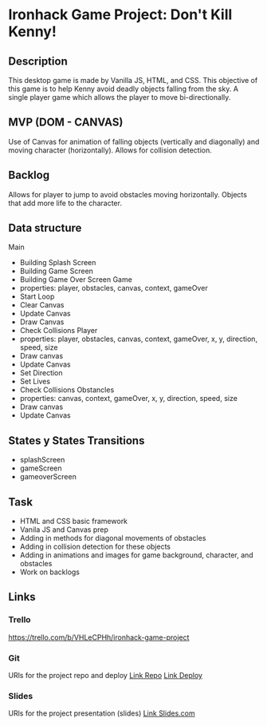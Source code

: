 # Ironhack Game Project: Don't Kill Kenny!

## Description
This desktop game is made by Vanilla JS, HTML, and CSS. This objective of this game is to help Kenny avoid deadly objects falling from the sky. A single player game which allows the player to move bi-directionally.

## MVP (DOM - CANVAS)
Use of Canvas for animation of falling objects (vertically and diagonally) and moving character (horizontally).
Allows for collision detection.

## Backlog
Allows for player to jump to avoid obstacles moving horizontally.
Objects that add more life to the character.

## Data structure
Main
- Building Splash Screen
- Building Game Screen
- Building Game Over Screen
Game
- properties: player, obstacles, canvas, context, gameOver
- Start Loop
- Clear Canvas
- Update Canvas
- Draw Canvas
- Check Collisions
Player
- properties: player, obstacles, canvas, context, gameOver, x, y, direction, speed, size
- Draw canvas
- Update Canvas
- Set Direction
- Set Lives
- Check Collisions
Obstancles
- properties: canvas, context, gameOver, x, y, direction, speed, size
- Draw canvas
- Update Canvas

## States y States Transitions

- splashScreen
- gameScreen
- gameoverScreen

## Task

- HTML and CSS basic framework
- Vanila JS and Canvas prep
- Adding in methods for diagonal movements of obstacles
- Adding in collision detection for these objects
- Adding in animations and images for game background, character, and obstacles
- Work on backlogs

## Links

### Trello
https://trello.com/b/VHLeCPHh/ironhack-game-project

### Git
URls for the project repo and deploy
[Link Repo](http://github.com)
[Link Deploy](http://github.com)

### Slides
URls for the project presentation (slides)
[Link Slides.com](http://slides.com)
